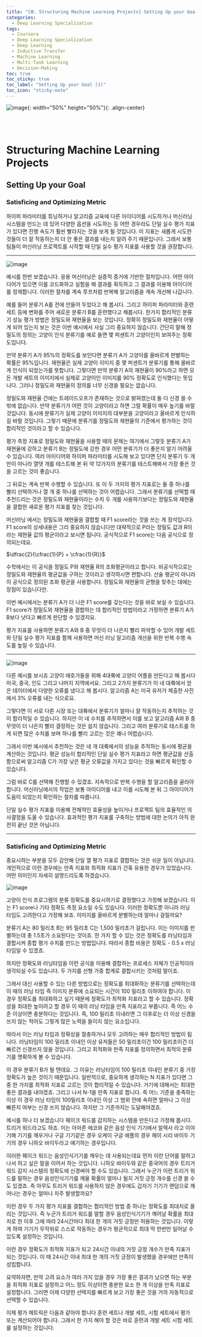 ```yaml
---
title: "[Ⅲ. Structuring Machine Learning Projects] Setting Up your Goal (1)"
categories:
  - Deep Learning Specialization
tags:
  - Coursera
  - Deep Learning Specialization
  - Deep Learning
  - Inductive Transfer
  - Machine Learning
  - Multi-Task Learning
  - Decision-Making
toc: true
toc_sticky: true
toc_label: "Setting Up your Goal (1)"
toc_icon: "sticky-note"
---
```


![image](https://user-images.githubusercontent.com/55765292/179931579-167db454-5d9d-4e0d-a8fe-454770dc97a6.png){: width="50%" height="50%"}{: .align-center}

<br><br>

# Structuring Machine Learning Projects

## Setting Up your Goal

### Satisficing and Optimizing Metric
하이퍼 파라미터를 튜닝하거나 알고리즘 교육에 다른 아이디어를 시도하거나 머신러닝 시스템을 만드는 데 있어 다양한 옵션을 시도하는 등 어떤 경우라도 단일 실수 평가 지표가 있다면 진행 속도가 훨씬 빨라지는 것을 보게 될 것입니다. 이 지표는 새롭게 시도한 것들이 더 잘 작동하는지 더 안 좋은 결과를 내는지 알려 주기 때문입니다. 그래서 보통 팀들이 머신러닝 프로젝트를 시작할 때 단일 실수 평가 지표를 사용할 것을 권장합니다.

---

![image](https://user-images.githubusercontent.com/55765292/180695909-7e1cbdd5-6479-4b62-b1e7-798de1afb183.png)

예시를 한번 보겠습니다. 응용 머신러닝은 실증적 증거에 기반한 절차입니다. 어떤 아이디어가 있으면 이를 코드화하고 실험을 해 결과를 획득하고 그 결과를 이용해 아이디어를 정제합니다. 이러한 절차를 계속 루프처럼 반복해 알고리즘을 계속 개선해 나갑니다.

예를 들어 분류기 A를 전에 만들어 두었다고 해 봅시다. 그리고 하이퍼 파라미터와 훈련 세트 등에 변화를 주어 새로운 분류기 B를 훈련했다고 해봅시다. 한가지 합리적인 분류기 성능 평가 방법은 정밀도와 재현율을 보는 것입니다. 정확히 정밀도와 재현율이 어떻게 되어 있는지 보는 것은 이번 예시에서 사실 그리 중요하지 않습니다. 간단히 말해 정밀도의 정의는 고양이 인식 분류기를 예로 들면 몇 퍼센트가 고양이인지 보여주는 정확도입니다.

만약 분류기 A가 95%의 정확도를 보인다면 분류기 A가 고양이를 올바르게 판별하는 확률은 95%입니다. 재현율은 실제 고양이 이미지 중 몇 퍼센트가 분류기를 통해 올바르게 인식이 되었는가를 뜻합니다. 그렇다면 만약 분류기 A의 재현율이 90%라고 하면 모든 개발 세트의 이미지에서 실제로 고양이인 이미지를 90% 정확도로 인식했다는 뜻입니다. 그러니 정밀도와 재현율의 정의를
너무 신경쓸 필요는 없습니다.

정밀도와 재현율 간에는 트레이드오프가 존재하는 것으로 밝혀졌는데 둘 다 신경 쓸 수 밖에 없습니다. 만약 분류기가 어떤 것이 고양이라고 하면 그럴 확률이 매우 높기를 바랄 것입니다. 동시에 분류기가 실제 고양이 이미지의 대부분을 고양이라고 올바르게 인식하길 바랄 것입니다. 그렇기 때문에 분류기를 정밀도와 재현율의 기준에서 평가하는 것이 합리적인 것이라고 할 수 있습니다.

평가 측정 지표로 정밀도와 재현율을 사용할 때의 문제는 여기에서 그렇듯 분류기 A가 재현율에 강하고 분류기 B는 정밀도에 강한 경우 어떤 분류기가 더 좋은지 알기 어려울 수 있습니다. 여러 아이디어와 하이퍼 파라미터를 시도해 보고 있다면 단지 분류기 두 개만이 아니라 열댓 개를 테스트해 본 뒤 약 12가지의 분류기를 테스트해봐서 가장 좋은 것을 고르는 것이 좋습니다.

그 뒤로는 계속 반복 수행할 수 있습니다. 또 이 두 가지의 평가 지표로는 둘 중 하나를 빨리 선택하거나 열 개 중 하나를 선택하는 것이 어렵습니다. 그래서 분류기를 선택할 때 추천드리는 것은 정밀도와 재현율이라는 수치 두 개를 사용하기보다는 정밀도와 재현율을 결합한 새로운 평가 지표를 찾는 것입니다.

머신러닝 에서는 정밀도와 재현율을 결합할 때 F1 score라는 것을 쓰는 게 정석입니다. F1 score의 상세내용은 그리 중요하지 않습니다만 대략적으로 P라는 정밀도 값과 R이라는 재현율 값의 평균이라고 보시면 됩니다. 공식적으로 F1 score는 다음 공식으로 정의되는데요.

$\dfrac{2}{\cfrac{1}{P} + \cfrac{1}{R}}$

수학에서는 이 공식을 정밀도 P와 재현율 R의 조화평균이라고 합니다. 비공식적으로는 정밀도와 재현율의 평균값을 구하는 것이라고 생각하시면 편합니다. 산술 평균이 아니라 이 공식으로 정의된 조화 평균을 사용합니다. 정밀도와 재현율의 균형을 맞추는 데에는 장점이 있습니다만.

이번 예시에서는 분류기 A가 더 나은 F1 score를 갖는다는 것을 바로 보실 수 있습니다. F1 score가 정밀도와 재현율을 결합하는 데 합리적인 방법이라고 가정하면 분류기 A가 B보다 낫다고
빠르게 판단할 수 있겠지요.

평가 지표를 사용하면 분류기 A와 B 중 무엇이 더 나은지 빨리 파악할 수 있어 개발 세트와 단일 실수 평가 지표를 함께 사용하면 머신 러닝 알고리즘 개선을 위한 반복 수행 속도를 높일 수 있습니다.

---

![image](https://user-images.githubusercontent.com/55765292/180695930-6cf6f82a-f99b-44ea-af22-1b9ec64364d5.png)

다른 예시를 보시죠 고양이 애호가들을 위해 4대륙에 고양이 어플을 만든다고 해 봅시다 미국, 중국, 인도 그리고 나머지 지역에서요. 그리고 2가지 분류기가 이 네 대륙에서 얻은 데이터에서 다양한 오류를 냈다고 해 봅시다. 알고리즘 A는 미국 유저가 제출한 사진에서 3% 오류를 내는 식으로요.

그렇다면 이 서로 다른 시장 또는 대륙에서 분류기가 얼마나 잘 작동하는지 추적하는 것이 합리적일 수 있습니다. 하지만 이 네 수치를 추적하면서 이를 보고 알고리즘 A와 B 중 무엇이 더 나은지 빨리 결정하는 것은 쉽지 않습니다. 그리고 여러 분류기로 테스트를 하게 되면 많은 수치를 보며 하나를 빨리 고르는 것은 꽤나 어렵습니다.

그래서 이번 예시에서 추천하는 것은 네 개 대륙에서의 성능을 추적하는 동시에 평균을 계산하는 것입니다. 평균 성능이 합리적인 단일 실수 평가 지표라고 하면 평균값을 산출함으로써 알고리즘 C가 가장 낮은 평균 오류값을 가지고 있다는 것을 빠르게 확인할 수 있습니다.

그럼 바로 C를 선택해 진행할 수 있겠죠. 지속적으로 반복 수행을 할 알고리즘을 골라야 합니다. 머신러닝에서의 작업은 보통 아이디어를 내고 이를 시도해 본 뒤 그 아이디어가 도움이
되었는지 확인하는 절차를 따릅니다.

단일 실수 평가 지표를 이용해 전체적인 효율성을 높이거나 프로젝트 팀의 효율적인 의사결정을 도울 수 있습니다. 효과적인 평가 지표를 구축하는 방법에 대한 논의가 아직 완전히 끝난 것은 아닙니다.

---

### Satisficing and Optimizing Metric
중요시하는 부분을 모두 감안해 단일 열 평가 지표로 결합하는 것은 쉬운 일이 아닙니다. 개인적으로 이런 경우에는 만족 지표와 최적화 지표가 간혹 유용한 경우가 있었습니다. 어떤 의미인지 자세히 설명드리도록 하겠습니다.

![image](https://user-images.githubusercontent.com/55765292/180710379-47cded32-d450-45bd-b64e-e704a62babbd.png)

고양이 인식 프로그램의 분류 정확도를 중요시하기로 결정했다고 가정해 보겠습니다. 이는 F1 score나 기타 정확도 측정 요소일 수도 있습니다. 이러한 정확도뿐 아니라 러닝 타임도 고려한다고 가정해 보죠. 이미지를 올바르게 분별하는데 얼마나 걸릴까요?

분류기 A는 80 밀리초 B는 95 밀리초 C는 1,500 밀리초가 걸립니다. 이는 이미지를 판별하는데 총 1.5초가 소요된다는 것이죠. 한 가지 할 수 있는 것은 정확도를 러닝타임과 결합시켜 종합 평가 수치를 만드는 방법입니다. 따라서 종합 비용은 정확도 - 0.5 x 러닝타임일 수 있겠죠.

하지만 정확도와 러닝타임을 이런 공식을 이용해 결합하는 프로세스 자체가 인공적이라 생각되실 수도 있습니다. 두 가지를 선형 가중 합계로
결합시키는 것처럼 말이죠.

그래서 대신 사용할 수 있는 다른 방법으로는 정확도를 최대화하는 분류기를 선택하는데 이 때의 러닝 타임 즉 이미지 분류에 소요되는 시간이 100 밀리초 이하여야 합니다. 이 경우 정확도를 최대화하고 싶기 때문에 정확도가 최적화 지표라고 할 수 있습니다. 정확성을 최대한 높이려고 할 경우 이 때의 러닝 타임을 만족 지표라고 부릅니다. 즉 어느 수준 이상이면 충분하다는 것입니다. 즉, 100 밀리초 이내라면 그 이후로는 더 이상 신경을 쓰지 않는 적어도 그렇게 많은 노력을 들이지 않는 요소입니다.

따라서 이는 러닝 타임과 정확성을 절충하거나 모두 고려하는 매우 합리적인 방법이 됩니다. 러닝타임이 100 밀리초 이내인 이상 유저들은 50 밀리초이건 100 밀리초이건 더 빠르건 신경쓰지 않을 것입니다. 그리고 최적화와 만족 지표를 정의하면서 최적의 분류기를 명확하게 볼 수 있습니다.

이 경우 분류기 B가 될 텐데요. 그 이유는 러닝타임이 100 밀리초 이내인 분류기 중 가장 정확도가 높은 것이기 때문입니다. 일반적으로, 중요하게 생각하는 N 지표가 있다면 그 중 한 가지를 최적화 지표로 고르는 것이 합리적일 수 있습니다. 거기에 대해서는 최대한 좋은 결과를 내야겠죠. 그리고 나서 N-1을 만족 지표로 합니다. 즉 어느 기준을 충족하는 이상 이 경우 러닝 타임이 100밀리초 이내인 이상 그 범위 안에 속하면 얼마나 그 이상 빠른지 여부는 신경 쓰지 않습니다. 하지만 그 기준까지는 도달해야겠죠.

예시를 하나 더 보겠습니다 웨이크 워드를 감지하는 시스템을 만든다고 가정해 봅시다. 트리거 워드라고도 하죠. 이는 아마존 에코와 같은
음성 인식 기기에서 알렉사 라고 이야기해 기기를 깨우거나 구글 기기같은 경우 오케이 구글 애플의 경우 헤이 시리 바이두 기기의 경우 니하오 바이두라고 얘기하는 경우입니다.

이러한 웨이크 워드는 음성인식기기를 깨우는 데 사용되는데요 먼저 이런 단어를 말하고 나서 하고 싶은 말을 이어서 하는 것입니다. 니하오 바이두와 같은 중국어의 경우 트리거 워드 감지 시스템의 정확도에 신경써야 할 수도 있습니다. 그래서 누군가 이런 트리거 워드를 말하는 경우 음성인식기기를 깨울 확률이 얼마나 될지 거짓 긍정 개수를 신경 쓸 수도 있겠죠. 즉 아무도 트리거 워드를 사용하지 않은 경우에도 갑자기 기기가 랜덤으로 깨어나는 경우는 얼마나 자주 발생할까요?

이런 경우 두 가지 평가 지표를 결합하는 합리적인 방법 중 하나는 정확도를 최대치로 올리는 것입니다. 즉 누군가 트리거 워드를 말할 경우 음성인식기기가 깨어날 확률을 최대치로 한 이후 그에 따라 24시간마다 최대 한 개의 거짓 긍정만 허용하는 것입니다. 이렇게 하여 기기가 무작위로 스스로 작동하는 경우가 평균적으로 최대 딱 한번만 일어날 수 있도록 설정하는 것입니다.

이런 경우 정확도가 최적화 지표가 되고 24시간 이내의 거짓 긍정 개수가 만족 지표가 되는 것입니다. 이 때 24시간 이내 최대 한 개의 거짓 긍정이 발생했을 경우에만 만족이 성립합니다.

요약하자면, 만약 고려 요소가 여러 가지 있을 경우 가장 좋은 결과가 났으면 하는 부분을 최적화 지표로 설정하고 어느 정도 이상이면 충분한
요소 한 개 이상을 만족 지표로 설정합니다. 그러면 이제 다양한 선택지를 빠르게 보고 가장 좋은 것을 거의 자동적으로 선택할 수 있습니다.

이제 평가 메트릭은 다음과 같아야 합니다 훈련 세트나 개발 세트, 시험 세트에서 평가 또는 계산되어야 합니다. 그래서 한 가지 해야 할 것은
바로 훈련과 개발 세트 시험 세트를 설정하는 것입니다.
